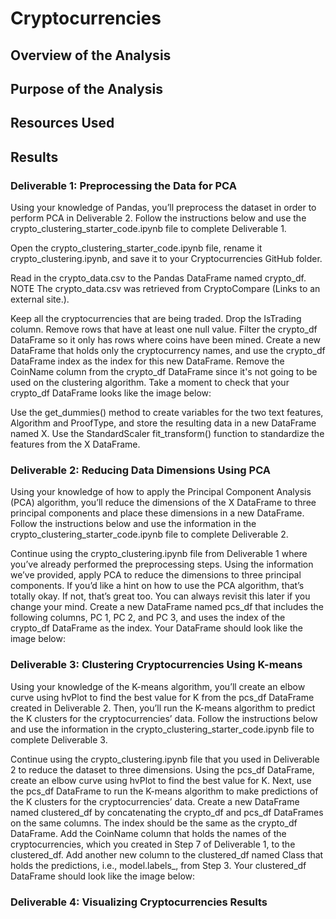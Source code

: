 # Cryptocurrencies
## Overview of the Analysis
## Purpose of the Analysis
## Resources Used
## Results
### Deliverable 1: Preprocessing the Data for PCA 
Using your knowledge of Pandas, you’ll preprocess the dataset in order to perform PCA in Deliverable 2.
Follow the instructions below and use the crypto_clustering_starter_code.ipynb file to complete Deliverable 1.

Open the crypto_clustering_starter_code.ipynb file, rename it crypto_clustering.ipynb, and save it to your Cryptocurrencies GitHub folder.

Read in the crypto_data.csv to the Pandas DataFrame named crypto_df.
NOTE
The crypto_data.csv was retrieved from CryptoCompare (Links to an external site.).

Keep all the cryptocurrencies that are being traded.
Drop the IsTrading column.
Remove rows that have at least one null value.
Filter the crypto_df DataFrame so it only has rows where coins have been mined.
Create a new DataFrame that holds only the cryptocurrency names, and use the crypto_df DataFrame index as the index for this new DataFrame.
Remove the CoinName column from the crypto_df DataFrame since it's not going to be used on the clustering algorithm.
Take a moment to check that your crypto_df DataFrame looks like the image below:

Use the get_dummies() method to create variables for the two text features, Algorithm and ProofType, and store the resulting data in a new DataFrame named X.
Use the StandardScaler fit_transform() function to standardize the features from the X DataFrame.

### Deliverable 2: Reducing Data Dimensions Using PCA

Using your knowledge of how to apply the Principal Component Analysis (PCA) algorithm, you’ll reduce the dimensions of the X DataFrame to three principal components and place these dimensions in a new DataFrame.
Follow the instructions below and use the information in the crypto_clustering_starter_code.ipynb file to complete Deliverable 2.

Continue using the crypto_clustering.ipynb file from Deliverable 1 where you’ve already performed the preprocessing steps.
Using the information we’ve provided, apply PCA to reduce the dimensions to three principal components.
If you’d like a hint on how to use the PCA algorithm, that’s totally okay. If not, that’s great too. You can always revisit this later if you change your mind.
Create a new DataFrame named pcs_df that includes the following columns, PC 1, PC 2, and PC 3, and uses the index of the crypto_df DataFrame as the index.
Your DataFrame should look like the image below:



### Deliverable 3: Clustering Cryptocurrencies Using K-means

Using your knowledge of the K-means algorithm, you’ll create an elbow curve using hvPlot to find the best value for K from the pcs_df DataFrame created in Deliverable 2. Then, you’ll run the K-means algorithm to predict the K clusters for the cryptocurrencies’ data.
Follow the instructions below and use the information in the crypto_clustering_starter_code.ipynb file to complete Deliverable 3.

Continue using the crypto_clustering.ipynb file that you used in Deliverable 2 to reduce the dataset to three dimensions.
Using the pcs_df DataFrame, create an elbow curve using hvPlot to find the best value for K.
Next, use the pcs_df DataFrame to run the K-means algorithm to make predictions of the K clusters for the cryptocurrencies’ data.
Create a new DataFrame named clustered_df by concatenating the crypto_df and pcs_df DataFrames on the same columns. The index should be the same as the crypto_df DataFrame.
Add the CoinName column that holds the names of the cryptocurrencies, which you created in Step 7 of Deliverable 1, to the clustered_df.
Add another new column to the clustered_df named Class that holds the predictions, i.e., model.labels_, from Step 3.
Your clustered_df DataFrame should look like the image below:



### Deliverable 4: Visualizing Cryptocurrencies Results

